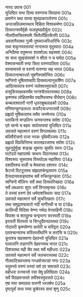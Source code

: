 नारद उवाच	001  
युधिष्ठिर सभा दिव्या वरुणस्य सितप्रभा	001a  
प्रमाणेन यथा याम्या शुभप्राकारतोरणा	001c  
अन्तःसलिलमास्थाय विहिता विश्वकर्मणा	002a  
दिव्यरत्नमयैर्वृक्षैः फलपुष्पप्रदैर्युता	002c  
नीलपीतासितश्यामैः सितैर्लोहितकैरपि	003a  
अवतानैस्तथा गुल्मैः पुष्पमञ्जरिधारिभिः	003c  
तथा शकुनयस्तस्यां नानारूपा मृदुस्वराः	004a  
अनिर्देश्या वपुष्मन्तः शतशोऽथ सहस्रशः	004c  
सा सभा सुखसंस्पर्शा न शीता न च घर्मदा	005a  
वेश्मासनवती रम्या सिता वरुणपालिता	005c  
यस्यामास्ते स वरुणो वारुण्या सह भारत	006a  
दिव्यरत्नाम्बरधरो भूषणैरुपशोभितः	006c  
स्रग्विणो भूषिताश्चापि दिव्यमाल्यानुकर्षिणः	007a  
आदित्यास्तत्र वरुणं जलेश्वरमुपासते	007c  
वासुकिस्तक्षकश्चैव नागश्चैरावतस्तथा	008a  
कृष्णश्च लोहितश्चैव पद्मश्चित्रश्च वीर्यवान्	008c  
कम्बलाश्वतरौ नागौ धृतराष्ट्रबलाहकौ	009a  
मणिमान्कुण्डलधरः कर्कोटकधनञ्जयौ	009c  
प्रह्लादो मूषिकादश्च तथैव जनमेजयः	010a  
पताकिनो मण्डलिनः फणवन्तश्च सर्वशः	010c  
एते चान्ये च बहवः सर्पास्तस्यां युधिष्ठिर	011a  
उपासते महात्मानं वरुणं विगतक्लमाः	011c  
बलिर्वैरोचनो राजा नरकः पृथिवीञ्जयः	012a  
प्रह्लादो विप्रचित्तिश्च कालखञ्जाश्च सर्वशः	012c  
सुहनुर्दुर्मुखः शङ्खः सुमनाः सुमतिः स्वनः	013a  
घटोदरो महापार्श्वः क्रथनः पिठरस्तथा	013c  
विश्वरूपः सुरूपश्च विरूपोऽथ महाशिराः	014a  
दशग्रीवश्च वाली च मेघवासा दशावरः	014c  
कैटभो विटटूतश्च संह्रादश्चेन्द्रतापनः	015a  
दैत्यदानवसङ्घाश्च सर्वे रुचिरकुण्डलाः	015c  
स्रग्विणो मौलिनः सर्वे तथा दिव्यपरिच्छदाः	016a  
सर्वे लब्धवराः शूराः सर्वे विगतमृत्यवः	016c  
ते तस्यां वरुणं देवं धर्मपाशस्थिताः सदा	017a  
उपासते महात्मानं सर्वे सुचरितव्रताः	017c  
तथा समुद्राश्चत्वारो नदी भागीरथी च या	018a  
कालिन्दी विदिशा वेण्णा नर्मदा वेगवाहिनी	018c  
विपाशा च शतद्रुश्च चन्द्रभागा सरस्वती	019a  
इरावती वितस्ता च सिन्धुर्देवनदस्तथा	019c  
गोदावरी कृष्णवेण्णा कावेरी च सरिद्वरा	020a  
एताश्चान्याश्च सरितस्तीर्थानि च सरांसि च	020c  
कूपाश्च सप्रस्रवणा देहवन्तो युधिष्ठिर	021a  
पल्वलानि तडागानि देहवन्त्यथ भारत	021c  
दिशस्तथा मही चैव तथा सर्वे महीधराः	022a  
उपासते महात्मानं सर्वे जलचरास्तथा	022c  
गीतवादित्रवन्तश्च गन्धर्वाप्सरसां गणाः	023a  
स्तुवन्तो वरुणं तस्यां सर्व एव समासते	023c  
महीधरा रत्नवन्तो रसा येषु प्रतिष्ठिताः	024a  
सर्वे विग्रहवन्तस्ते तमीश्वरमुपासते	024c  
एषा मया सम्पतता वारुणी भरतर्षभ	025a  
दृष्टपूर्वा सभा रम्या कुबेरस्य सभां शृणु	025c  
